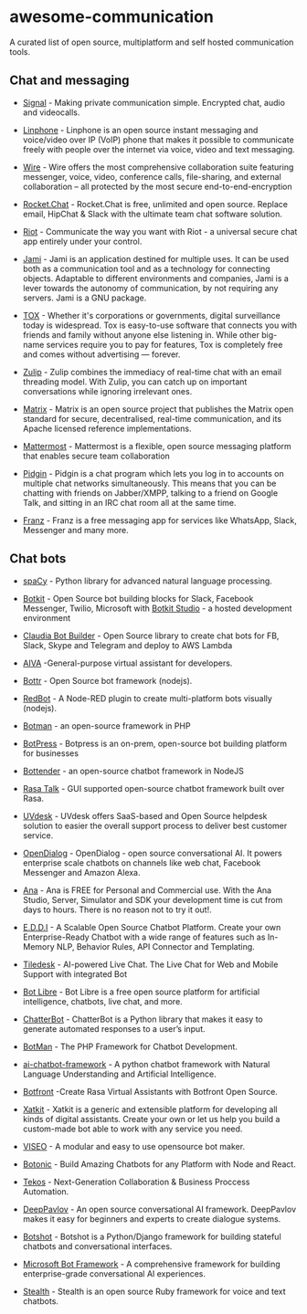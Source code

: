 # awesome-communication

A curated list of open source, multiplatform and self hosted communication tools.

## Chat and messaging

* [Signal](https://signal.org/) - Making private communication simple. Encrypted chat, audio and videocalls.

* [Linphone](https://www.linphone.org/) - Linphone is an open source instant messaging and voice/video over IP (VoIP) phone that makes it possible to communicate freely with people over the internet via voice, video and text messaging.

* [Wire](https://wire.com/) - Wire offers the most comprehensive collaboration suite featuring messenger, voice, video, conference calls, file-sharing, and external collaboration – all protected by the most secure end-to-end-encryption

* [Rocket.Chat](https://rocket.chat/) - Rocket.Chat is free, unlimited and open source. Replace email, HipChat & Slack with the ultimate team chat software solution.

* [Riot](https://about.riot.im/) - Communicate the way you want with Riot - a universal secure chat app entirely under your control.

* [Jami](https://jami.net/) - Jami is an application destined for multiple uses. It can be used both as a communication tool and as a technology for connecting objects. Adaptable to different environments and companies, Jami is a lever towards the autonomy of communication, by not requiring any servers. Jami is a GNU package.

* [TOX](https://tox.chat/) - Whether it's corporations or governments, digital surveillance today is widespread. Tox is easy-to-use software that connects you with friends and family without anyone else listening in. While other big-name services require you to pay for features, Tox is completely free and comes without advertising — forever.

* [Zulip](https://zulipchat.com/) - Zulip combines the immediacy of real-time chat with an email threading model. With Zulip, you can catch up on important conversations while ignoring irrelevant ones. 

* [Matrix](https://matrix.org) - Matrix is an open source project that publishes the Matrix open standard for secure, decentralised, real-time communication, and its Apache licensed reference implementations.

* [Mattermost](https://mattermost.com/) - Mattermost is a flexible, open source messaging platform that enables secure team collaboration

* [Pidgin](http://pidgin.im/) - Pidgin is a chat program which lets you log in to accounts on multiple chat networks simultaneously. This means that you can be chatting with friends on Jabber/XMPP, talking to a friend on Google Talk, and sitting in an IRC chat room all at the same time.

* [Franz](https://github.com/meetfranz/franz) - Franz is a free messaging app for services like WhatsApp, Slack, Messenger and many more.

## Chat bots

* [spaCy](https://pypi.org/project/spacy/) - Python library for advanced natural language processing.

* [Botkit](https://github.com/howdyai/botkit) - Open Source bot building blocks for Slack, Facebook Messenger, Twilio, Microsoft with [Botkit Studio](https://studio.botkit.ai/) - a hosted development environment

* [Claudia Bot Builder](https://github.com/claudiajs/claudia-bot-builder) - Open Source library to create chat bots for FB, Slack, Skype and Telegram and deploy to AWS Lambda

* [AIVA](https://github.com/kengz/aiva) -General-purpose virtual assistant for developers.

* [Bottr](https://github.com/Bottr-js/Bottr) - Open Source bot framework (nodejs).

* [RedBot](http://red-bot.io) - A Node-RED plugin to create multi-platform bots visually (nodejs).

* [Botman](https://botman.io/) - an open-source framework in PHP

* [BotPress](https://botpress.io/) - Botpress is an on-prem, open-source bot building platform for businesses

* [Bottender](https://bottender.js.org/) - an open-source chatbot framework in NodeJS

* [Rasa Talk](https://github.com/jackdh/RasaTalk) - GUI supported open-source chatbot framework built over Rasa.

* [UVdesk](https://www.uvdesk.com/en/) - UVdesk offers SaaS-based and Open Source helpdesk solution to easier the overall support process to deliver best customer service.

* [OpenDialog](https://www.opendialog.ai/) - OpenDialog - open source conversational AI. It powers enterprise scale chatbots on channels like web chat, Facebook Messenger and Amazon Alexa.

* [Ana](https://www.ana.chat/) - Ana is FREE for Personal and Commercial use. With the Ana Studio, Server, Simulator and SDK your development time is cut from days to hours. There is no reason not to try it out!.

* [E.D.D.I](https://www.eddi.labs.ai/) - A Scalable Open Source Chatbot Platform.  Create your own Enterprise-Ready Chatbot with a wide range of features such as In-Memory NLP, Behavior Rules, API Connector and Templating.

* [Tiledesk](https://www.tiledesk.com/) - AI-powered Live Chat. The Live Chat for Web and Mobile Support with integrated Bot

* [Bot Libre](https://www.botlibre.com/) - Bot Libre is a free open source platform for artificial intelligence, chatbots, live chat, and more.

* [ChatterBot](https://chatterbot.readthedocs.io/en/stable/) - ChatterBot is a Python library that makes it easy to generate automated responses to a user’s input. 

* [BotMan](https://botman.io/) - The PHP Framework for Chatbot Development.

* [ai-chatbot-framework](https://github.com/alfredfrancis/ai-chatbot-framework) - A python chatbot framework with Natural Language Understanding and Artificial Intelligence.

* [Botfront](https://botfront.io/rasa/) -Create Rasa Virtual Assistants with Botfront Open Source.

* [Xatkit](https://xatkit.com/) - Xatkit is a generic and extensible platform for developing all kinds of digital assistants. Create your own or let us help you build a custom-made bot able to work with any service you need.

* [VISEO](https://bot.viseo.io/) - A modular and easy to use opensource bot maker.

* [Botonic](https://botonic.io/) - Build Amazing Chatbots for any Platform with Node and React.

* [Tekos](https://tekos.co/) - Next-Generation Collaboration & Business Proccess Automation.

* [DeepPavlov](http://deeppavlov.ai/) -  An open source conversational AI framework. DeepPavlov makes it easy for beginners and experts to create dialogue systems. 

* [Botshot](https://github.com/botshot/botshot) - Botshot is a Python/Django framework for building stateful chatbots and conversational interfaces.

* [Microsoft Bot Framework](https://dev.botframework.com/) - A comprehensive framework for building enterprise-grade conversational AI experiences.

* [Stealth](https://hellostealth.org/) -  Stealth is an open source Ruby framework for voice and text chatbots.
